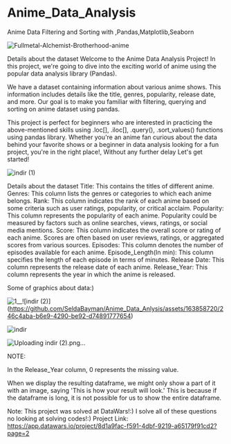 # Anime_Data_Analysis
Anime Data Filtering and Sorting with ,Pandas,Matplotlib,Seaborn

![Fullmetal-Alchemist-Brotherhood-anime](https://github.com/SeldaBayman/Anime_Data_Anlysis/assets/163858720/92f7ca61-3662-4c27-9452-5234548c4f0f)


Details about the dataset
Welcome to the Anime Data Analysis Project! In this project, we're going to dive into the exciting world of anime using the popular data analysis library (Pandas).

We have a dataset containing information about various anime shows. This information includes details like the title, genres, popularity, release date, and more. Our goal is to make you familiar with filtering, querying and sorting on anime dataset using pandas.

This project is perfect for beginners who are interested in practicing the above-mentioned skills using .loc[], .iloc[], .query(), .sort_values() functions using pandas library. Whether you're an anime fan curious about the data behind your favorite shows or a beginner in data analysis looking for a fun project, you're in the right place!, Without any further delay Let's get started!

![indir (1)](https://github.com/SeldaBayman/Anime_Data_Anlysis/assets/163858720/551b33f2-64c1-436b-8188-10f1a7a02667)


Details about the dataset
Title: This contains the titles of different anime.
Genres: This column lists the genres or categories to which each anime belongs.
Rank: This column indicates the rank of each anime based on some criteria such as user ratings, popularity, or critical acclaim.
Popularity: This column represents the popularity of each anime. Popularity could be measured by factors such as online searches, views, ratings, or social media mentions.
Score: This column indicates the overall score or rating of each anime. Scores are often based on user reviews, ratings, or aggregated scores from various sources.
Episodes: This column denotes the number of episodes available for each anime.
Episode_Length(In min): This column specifies the length of each episode in terms of minutes.
Release Date: This column represents the release date of each anime.
Release_Year: This column represents the year in which the anime is released.

Some of graphics about data:)

![1__](https://github.com/SeldaBayman/Anime_Data_Anlysis/assets/163858720/d8b37476-b169-4d91-a83f-3fa7c3eb92ad)![indir (2)]
(https://github.com/SeldaBayman/Anime_Data_Anlysis/assets/163858720/246c4aba-b6e9-4290-be92-d74891777654)

![indir](https://github.com/SeldaBayman/Anime_Data_Anlysis/assets/163858720/fc0175b3-1211-41bf-a5b5-707df3fd62ad)


![Uploading indir (2).png…]()


NOTE:

In the Release_Year column, 0 represents the missing value.

When we display the resulting dataframe, we might only show a part of it with an image, saying 'This is how your result will look.' This is because if the dataframe is long, it is not possible for us to show the entire dataframe.

Note: This project was solved at DataWars!:) I solve all of these questions no looking at solving codes!:)
Project Link: https://app.datawars.io/project/8d1a9fac-f591-4dbf-9219-a65179f91cd2?page=2
